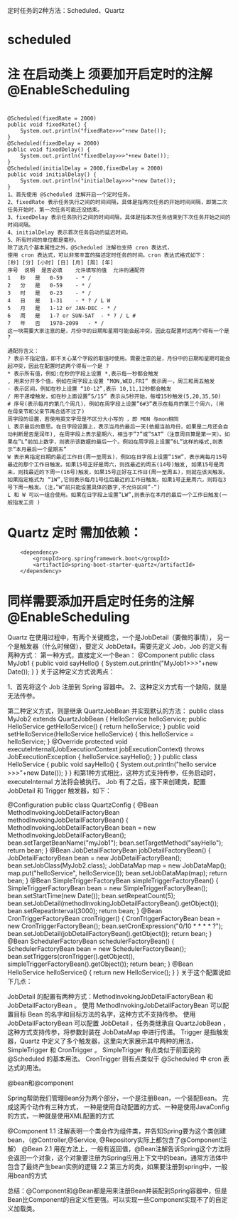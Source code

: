 定时任务的2种方法：Scheduled、Quartz
# scheduled
# 注 在启动类上 须要加开启定时的注解 @EnableScheduling
#
    @Scheduled(fixedRate = 2000)
    public void fixedRate() {
        System.out.println("fixedRate>>>"+new Date());    
    }
    @Scheduled(fixedDelay = 2000)
    public void fixedDelay() {
        System.out.println("fixedDelay>>>"+new Date());
    }
    @Scheduled(initialDelay = 2000,fixedDelay = 2000)
    public void initialDelay() {
        System.out.println("initialDelay>>>"+new Date());
    }
	1、首先使用 @Scheduled 注解开启一个定时任务。
	2、fixedRate 表示任务执行之间的时间间隔，具体是指两次任务的开始时间间隔，即第二次任务开始时，第一次任务可能还没结束。
	3、fixedDelay 表示任务执行之间的时间间隔，具体是指本次任务结束到下次任务开始之间的时间间隔。
	4、initialDelay 表示首次任务启动的延迟时间。
	5、所有时间的单位都是毫秒。
	除了这几个基本属性之外，@Scheduled 注解也支持 cron 表达式，
	使用 cron 表达式，可以非常丰富的描述定时任务的时间。cron 表达式格式如下：
	[秒] [分] [小时] [日] [月] [周] [年]
	序号	说明	是否必填	允许填写的值	允许的通配符
	1	秒	是	0-59	- * /
	2	分	是	0-59	- * /
	3	时	是	0-23	- * /
	4	日	是	1-31	- * ? / L W
	5	月	是	1-12 or JAN-DEC	- * /
	6	周	是	1-7 or SUN-SAT	- * ? / L #
	7	年	否	1970-2099	- * /
	这一块需要大家注意的是，月份中的日期和星期可能会起冲突，因此在配置时这两个得有一个是 ?
	
	通配符含义：
	? 表示不指定值，即不关心某个字段的取值时使用。需要注意的是，月份中的日期和星期可能会起冲突，因此在配置时这两个得有一个是 ?
	* 表示所有值，例如:在秒的字段上设置 *,表示每一秒都会触发
	, 用来分开多个值，例如在周字段上设置 “MON,WED,FRI” 表示周一，周三和周五触发
	- 表示区间，例如在秒上设置 “10-12”,表示 10,11,12秒都会触发
	/ 用于递增触发，如在秒上面设置”5/15” 表示从5秒开始，每增15秒触发(5,20,35,50)
	# 序号(表示每月的第几个周几)，例如在周字段上设置”6#3”表示在每月的第三个周六，(用 在母亲节和父亲节再合适不过了)
	周字段的设置，若使用英文字母是不区分大小写的 ，即 MON 与mon相同
	L 表示最后的意思。在日字段设置上，表示当月的最后一天(依据当前月份，如果是二月还会自动判断是否是润年), 在周字段上表示星期六，相当于”7”或”SAT”（注意周日算是第一天）。如果在”L”前加上数字，则表示该数据的最后一个。例如在周字段上设置”6L”这样的格式,则表示”本月最后一个星期五”
	W 表示离指定日期的最近工作日(周一至周五)，例如在日字段上设置”15W”，表示离每月15号最近的那个工作日触发。如果15号正好是周六，则找最近的周五(14号)触发, 如果15号是周未，则找最近的下周一(16号)触发，如果15号正好在工作日(周一至周五)，则就在该天触发。如果指定格式为 “1W”,它则表示每月1号往后最近的工作日触发。如果1号正是周六，则将在3号下周一触发。(注，”W”前只能设置具体的数字,不允许区间”-“)
	L 和 W 可以一组合使用。如果在日字段上设置”LW”,则表示在本月的最后一个工作日触发(一般指发工资 )
	
# Quartz 定时 需加依赖：

		<dependency>
            <groupId>org.springframework.boot</groupId>
            <artifactId>spring-boot-starter-quartz</artifactId>
        </dependency>
# 同样需要添加开启定时任务的注解 @EnableScheduling
Quartz 在使用过程中，有两个关键概念，一个是JobDetail（要做的事情），
另一个是触发器（什么时候做），要定义 JobDetail，需要先定义 Job，Job 的定义有两种方式：
第一种方式，直接定义一个Bean：
@Component
public class MyJob1 {
    public void sayHello() {
        System.out.println("MyJob1>>>"+new Date());
    }
}
关于这种定义方式说两点：

1、首先将这个 Job 注册到 Spring 容器中。
2、这种定义方式有一个缺陷，就是无法传参。

第二种定义方式，则是继承 QuartzJobBean 并实现默认的方法：
public class MyJob2 extends QuartzJobBean {
    HelloService helloService;
    public HelloService getHelloService() {
        return helloService;
    }
    public void setHelloService(HelloService helloService) {
        this.helloService = helloService;
    }
    @Override
    protected void executeInternal(JobExecutionContext jobExecutionContext) throws JobExecutionException {
        helloService.sayHello();
    }
}
public class HelloService {
    public void sayHello() {
        System.out.println("hello service >>>"+new Date());
    }
}
和第1种方式相比，这种方式支持传参，任务启动时，executeInternal 方法将会被执行。
Job 有了之后，接下来创建类，配置 JobDetail 和 Trigger 触发器，如下：

@Configuration
public class QuartzConfig {
    @Bean
    MethodInvokingJobDetailFactoryBean methodInvokingJobDetailFactoryBean() {
        MethodInvokingJobDetailFactoryBean bean = new MethodInvokingJobDetailFactoryBean();
        bean.setTargetBeanName("myJob1");
        bean.setTargetMethod("sayHello");
        return bean;
    }
    @Bean
    JobDetailFactoryBean jobDetailFactoryBean() {
        JobDetailFactoryBean bean = new JobDetailFactoryBean();
        bean.setJobClass(MyJob2.class);
        JobDataMap map = new JobDataMap();
        map.put("helloService", helloService());
        bean.setJobDataMap(map);
        return bean;
    }
    @Bean
    SimpleTriggerFactoryBean simpleTriggerFactoryBean() {
        SimpleTriggerFactoryBean bean = new SimpleTriggerFactoryBean();
        bean.setStartTime(new Date());
        bean.setRepeatCount(5);
        bean.setJobDetail(methodInvokingJobDetailFactoryBean().getObject());
        bean.setRepeatInterval(3000);
        return bean;
    }
    @Bean
    CronTriggerFactoryBean cronTrigger() {
        CronTriggerFactoryBean bean = new CronTriggerFactoryBean();
        bean.setCronExpression("0/10 * * * * ?");
        bean.setJobDetail(jobDetailFactoryBean().getObject());
        return bean;
    }
    @Bean
    SchedulerFactoryBean schedulerFactoryBean() {
        SchedulerFactoryBean bean = new SchedulerFactoryBean();
        bean.setTriggers(cronTrigger().getObject(), simpleTriggerFactoryBean().getObject());
        return bean;
    }
    @Bean
    HelloService helloService() {
        return new HelloService();
    }
}
关于这个配置说如下几点：

JobDetail 的配置有两种方式：MethodInvokingJobDetailFactoryBean 和 JobDetailFactoryBean 。
使用 MethodInvokingJobDetailFactoryBean 可以配置目标 Bean 的名字和目标方法的名字，这种方式不支持传参。
使用 JobDetailFactoryBean 可以配置 JobDetail ，任务类继承自 QuartzJobBean ，这种方式支持传参，将参数封装在 JobDataMap 中进行传递。
Trigger 是指触发器，Quartz 中定义了多个触发器，这里向大家展示其中两种的用法，SimpleTrigger 和 CronTrigger 。
SimpleTrigger 有点类似于前面说的 @Scheduled 的基本用法。
CronTrigger 则有点类似于 @Scheduled 中 cron 表达式的用法。


@bean和@component

Spring帮助我们管理Bean分为两个部分，一个是注册Bean，一个装配Bean。
完成这两个动作有三种方式，
一种是使用自动配置的方式、一种是使用JavaConfig的方式，一种就是使用XML配置的方式

@Component
1.1 注解表明一个类会作为组件类，并告知Spring要为这个类创建bean，（@Controller,@Service, @Repository实际上都包含了@Component注解）
@Bean
2.1 用在方法上，一般有返回值，@Bean注解告诉Spring这个方法将会返回一个对象，这个对象要注册为Spring应用上下文中的bean。通常方法体中包含了最终产生bean实例的逻辑
2.2 第三方的类，如果要注册到spring中，一般用bean的方式

总结：@Component和@Bean都是用来注册Bean并装配到Spring容器中，但是Bean比Component的自定义性更强。可以实现一些Component实现不了的自定义加载类。

